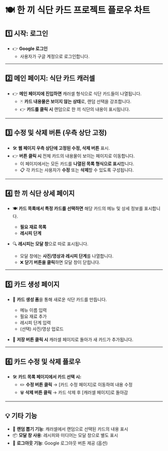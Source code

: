 # 🍽️ 한 끼 식단 카드 프로젝트 플로우 차트

## 1️⃣ 시작: 로그인

- 👉 **Google 로그인**
  - 사용자가 구글 계정으로 로그인합니다.

---

## 2️⃣ 메인 페이지: 식단 카드 캐러셀

- 👉 **메인 페이지에 진입하면** 캐러셀 형식으로 식단 카드들이 나열됩니다.
  - 🃏 **카드 내용물은 보이지 않는 상태**로, 랜덤 선택을 강조합니다.
  - 👉 **카드를 클릭 시** 랜덤으로 한 끼 식단의 내용이 표시됩니다.

---

## 3️⃣ 수정 및 삭제 버튼 (우측 상단 고정)

- 🛠️ **웹 페이지 우측 상단에 고정된 수정, 삭제 버튼** 표시.
- 👉 **버튼 클릭 시** 전체 카드의 내용물이 보이는 페이지로 이동합니다.
  - 이 페이지에서는 모든 카드를 **나열된 목록 형식으로 표시**합니다.
  - 📋 각 카드는 사용자가 **수정** 또는 **삭제**할 수 있도록 구성됩니다.

---

## 4️⃣ 한 끼 식단 상세 페이지

- 🍽️ **카드 목록에서 특정 카드를 선택하면** 해당 카드의 메뉴 및 상세 정보를 표시합니다.

  - **필요 재료 목록**
  - **레시피 단계**

- 🔍 **레시피는 모달 창**으로 따로 표시됩니다.
  - 모달 창에는 **사진/영상과 레시피 단계**를 나열합니다.
  - ❌ **닫기 버튼을 클릭**하면 모달 창이 닫힙니다.

---

## 5️⃣ 카드 생성 페이지

- 📝 **카드 생성 폼**을 통해 새로운 식단 카드를 만듭니다.

  - 메뉴 이름 입력
  - 필요 재료 추가
  - 레시피 단계 입력
  - (선택) 사진/영상 업로드

- 💾 **저장 버튼 클릭 시** 캐러셀 페이지로 돌아가 새 카드가 추가됩니다.

---

## 6️⃣ 카드 수정 및 삭제 플로우

- 🛠️ **카드 목록 페이지에서 카드 선택 시:**
  - ✏️ **수정 버튼 클릭** → [카드 수정 페이지]로 이동하여 내용 수정
  - 🗑️ **삭제 버튼 클릭** → 카드 삭제 후 [캐러셀 페이지]로 돌아감

---

## 💡 기타 기능

- 🎲 **랜덤 뽑기 기능**: 캐러셀에서 랜덤으로 선택된 카드의 내용 표시
- 📦 **모달 창 사용**: 레시피와 미디어는 모달 창으로 별도 표시
- 🔐 **로그아웃 기능**: Google 로그아웃 버튼 제공 (옵션)
